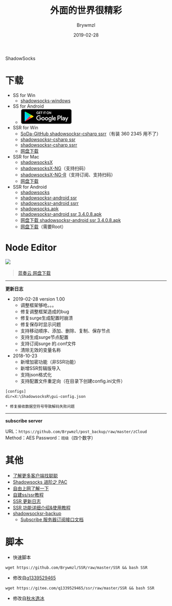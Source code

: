 ﻿---
layout:     post
title:      外面的世界很精彩
date:       2019-02-28
author:     Brywmzl
tags: [ShadowSocks]
---
ShadowSocks

<!--more-->

# 下载

* SS for Win
	* [shadowsocks-windows](https://github.com/shadowsocks/shadowsocks-windows/releases)
* SS for Android
	* <a href="https://play.google.com/store/apps/details?id=com.github.shadowsocks"><img src="\img\Chrome\google-play-download.png"></a>
* SSR for Win
	* [SoDa-GitHub shadowsocksr-csharp ssrr](https://github.com/SoDa-GitHub/shadowsocksrr-csharp/releases)（有装 360 2345 用不了）
	* [shadowsocksr-csharp ssr](https://github.com/shadowsocksr-backup/shadowsocksr-csharp/releases)
	* [shadowsocksr-csharp ssrr](https://github.com/shadowsocksrr/shadowsocksr-csharp/releases)
	* [网盘下载](https://pan.lanzou.com/i0j7xqf)
* SSR for Mac
	* [shadowsocksX](https://github.com/shadowsocks/shadowsocks-iOS/releases)
	* [shadowsocksX-NG](https://github.com/shadowsocksr-backup/ShadowsocksX-NG)（支持扫码）
	* [shadowsocksX-NG-R](https://github.com/qinyuhang/ShadowsocksX-NG-R/releases)（支持订阅、支持扫码）
	* [网盘下载](https://www.lanzous.com/i1745if)
* SSR for Android
	* [shadowsocks](https://github.com/shadowsocks/shadowsocks-android/releases)
	* [shadowsocksr-android ssr](https://github.com/shadowsocksr-backup/shadowsocksr-android/releases)
	* [shadowsocksr-android ssrr](https://github.com/shadowsocksrr/shadowsocksr-android/releases)
	* [shadowsocks.apk](https://apps.evozi.com/apk-downloader/?id=com.github.shadowsocks)
	* [shadowsocksr-android ssr 3.4.0.8.apk](https://github.com/shadowsocksr-backup/shadowsocksr-android/releases/download/3.4.0.8/shadowsocksr-release.apk)
	* [网盘下载 shadowsocksr-android ssr 3.4.0.8.apk](https://www.lanzous.com/i1pjt8h)
	* [网盘下载](https://pan.lanzou.com/i0j7w5i)（需要Root）

# Node Editor

![](/img/Brywmzl/NodeEditor100.png)

> [蓝奏云 网盘下载](https://www.lanzous.com/b349735)

---

**更新日志**
* 2019-02-28 version 1.00
	* 调整框架够呛。。。
	* 修复调整框架造成的bug
	* 修复surge生成配置时崩溃
	* 修复保存时显示问题
	* 支持移动顺序、添加、删除、复制、保存节点
	* 支持生成surge节点配置
	* 支持订阅surge 的.conf文件
	* 清除无效的变量名称
* 2018-10-23
	* 新增加密功能（非SSR功能）
	* 新增SSR剪辑版导入
	* 支持json格式化
	* 支持配置文件重定向（在目录下创建config.ini文件）
```
[configs]
dir=X:\ShadowsocksR\gui-config.json
```
	* 修复接收数据空符号导致解码失败问题

---

**subscribe server**

URL：`https://github.com/Brywmzl/post_backup/raw/master/zCloud`
Method：AES
Password：`班级`（四个数字）

# 其他
* [了解更多客户端找聪聪](https://congcong0806.github.io/)
* [Shadowsocks 进阶之 PAC](https://www.jianshu.com/p/5518642a8301)
* [自由上网了解一下](https://github.com/Alvin9999/new-pac/wiki)
* [自建ss/ssr教程](https://github.com/Alvin9999/new-pac/wiki/自建ss服务器教程)
* [SSR 更新日志](https://files.ime.moe/shadowsocks/changelog.txt)
* [SSR 功能详细介绍&使用教程](https://lolico.moe/tutorial/shadowsocksr.html)
* [shadowsocksr-backup](https://github.com/shadowsocksr-backup)
	* [Subscribe 服务器订阅接口文档](https://github.com/shadowsocksr-backup/shadowsocks-rss/wiki/Subscribe-服务器订阅接口文档)

# 脚本

* 快速脚本
```
wget https://github.com/Brywmzl/SSR/raw/master/SSR && bash SSR
```
* 修改自[q1339529465](https://gitee.com/q1339529465/ssr)
```
wget https://gitee.com/q1339529465/ssr/raw/master/SSR && bash SSR
```  
* 修改自[秋水逸冰](https://teddysun.com)
